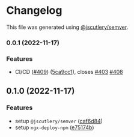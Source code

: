 # Changelog

This file was generated using [@jscutlery/semver](https://github.com/jscutlery/semver).

### 0.0.1 (2022-11-17)


### Features

* CI/CD ([#409](https://github.com/Tool-Kid/typeorm-express-query-builder/issues/409)) ([5ca9cc1](https://github.com/Tool-Kid/typeorm-express-query-builder/commit/5ca9cc15ce5058d807895218a87f45103f0e5362)), closes [#403](https://github.com/Tool-Kid/typeorm-express-query-builder/issues/403) [#408](https://github.com/Tool-Kid/typeorm-express-query-builder/issues/408)

## 0.1.0 (2022-11-17)

### Features

- setup `@jscutlery/semver` ([caf6d84](https://github.com/Tool-Kid/typeorm-express-query-builder/commit/caf6d843f7c57c529f1b4840cd1405ec9b79a003))
- setup `ngx-deploy-npm` ([e75174b](https://github.com/Tool-Kid/typeorm-express-query-builder/commit/e75174bbd3fe2a3c7d0b7dfcf59c89d4a0f87ffc))
